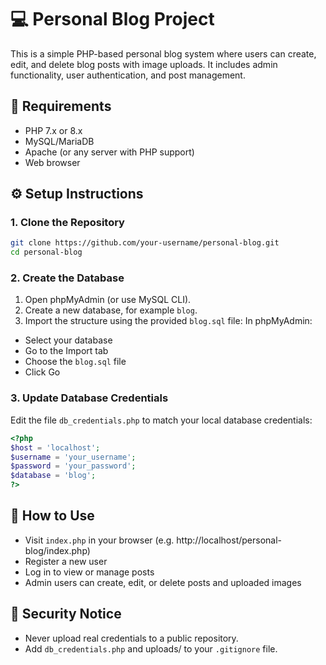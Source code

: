 # 💻 Personal Blog Project

This is a simple PHP-based personal blog system where users can create, edit, and delete blog posts with image uploads. It includes admin functionality, user authentication, and post management.

## 🧰 Requirements

- PHP 7.x or 8.x
- MySQL/MariaDB
- Apache (or any server with PHP support)
- Web browser

## ⚙️ Setup Instructions

### 1. Clone the Repository

```bash
git clone https://github.com/your-username/personal-blog.git
cd personal-blog
```

### 2. Create the Database
1. Open phpMyAdmin (or use MySQL CLI).
2. Create a new database, for example `blog`.
3. Import the structure using the provided `blog.sql` file:
In phpMyAdmin:
- Select your database
- Go to the Import tab
- Choose the `blog.sql` file
- Click Go

### 3. Update Database Credentials
Edit the file `db_credentials.php` to match your local database credentials:
```php
<?php
$host = 'localhost';
$username = 'your_username';
$password = 'your_password';
$database = 'blog';
?>
```

## 🚀 How to Use
- Visit `index.php` in your browser (e.g. http://localhost/personal-blog/index.php)
- Register a new user
- Log in to view or manage posts
- Admin users can create, edit, or delete posts and uploaded images

## 🔐 Security Notice
- Never upload real credentials to a public repository.
- Add `db_credentials.php` and uploads/ to your `.gitignore` file.

